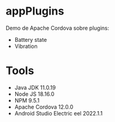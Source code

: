 # appPlugins
Demo de Apache Cordova sobre plugins:
- Battery state
- Vibration

# Tools
- Java JDK 11.0.19
- Node JS 18.16.0
- NPM 9.5.1
- Apache Cordova 12.0.0
- Android Studio Electric eel 2022.1.1
